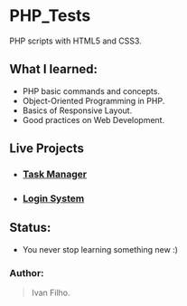 # PHP_Tests
PHP scripts with HTML5 and CSS3.

<!-- ## Motivation: -->
<!-- * One day I wake up and decided to learn PHP. I thought that by doing this I could review HTML and CSS along the way. -->

## What I learned:
* PHP basic commands and concepts.
* Object-Oriented Programming in PHP.
* Basics of Responsive Layout.
* Good practices on Web Development.

## Live Projects
* ### [Task Manager](https://ivanfilho21.000webhostapp.com)
* ### [Login System](https://ivanfilho21.000webhostapp.com/auth/index.php)

## Status:
* You never stop learning something new :)

### Author:
> Ivan Filho.
